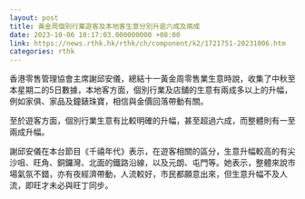 ```yaml
---
layout: post
title: 黃金周個別行業遊客及本地客生意分別升逾六成及兩成
date: 2023-10-06 10:17:03.000000000 +08:00
link: https://news.rthk.hk/rthk/ch/component/k2/1721751-20231006.htm
categories: rthk
---
```


香港零售管理協會主席謝邱安儀，總結十一黃金周零售業生意時說，收集了中秋至本星期二的5日數據，本地客方面，個別行業及店舖的生意有兩成多以上的升幅，例如家俱、家品及鐘錶珠寶，相信與金價回落帶動有關。

至於遊客方面，個別行業生意有比較明確的升幅，甚至超過六成，而整體則有一至兩成升幅。

謝邱安儀在本台節目《千禧年代》表示，在遊客相關的區分，生意升幅較高的有尖沙咀、旺角、銅鑼灣、北面的鐵路沿線，以及元朗、屯門等。她表示，整體來說市場氣氛不錯，亦有夜經濟帶動，人流較好，市民都願意出來，但生意升幅不及人流，即旺才未必與旺丁同步。

